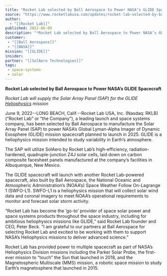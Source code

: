 ```yaml
---
title: "Rocket Lab selected by Ball Aerospace to Power NASA’s GLIDE Spacecraft "
source: "https://www.rocketlabusa.com/updates/rocket-lab-selected-by-ball-aerospace-to-power-nasas-glide-spacecraft-2/"
author:
  - "[[Rocket Lab]]"
published: 2022-06-09
description: "*Rocket Lab selected by Ball Aerospace to Power NASA’s GLIDE Spacecraft*"
customer: 
 - "[[Ball Aerospace]]"
 - "[[NASA]]"
mission: "[[GLIDE]]"
insider:
partner: "[[SolAero Technologies]]"
tags:
 - space-systems
 - solar
---
```

**Rocket Lab selected by Ball Aerospace to Power NASA’s GLIDE Spacecraft**

*Rocket Lab will supply the Solar Array Panel (SAP) for the GLIDE [Heliophysics](https://science.gsfc.nasa.gov/670/aboutheliophysics.html) mission*

June 9, 2022--LONG BEACH, Calif.\--Rocket Lab USA, Inc. (Nasdaq: RKLB) (“Rocket Lab” or “the Company”), a leading launch and space systems company, has been selected by Ball Aerospace to manufacture the Solar Array Panel (SAP) to power NASA’s Global Lyman-Alpha Imager of Dynamic Exosphere (GLIDE) mission spacecraft planned to launch in 2025. GLIDE is a heliophysics mission intended to study variability in Earth’s atmosphere.

The SAP will utilize SolAero by Rocket Lab’s high-efficiency, radiation-hardened, quadruple-junction Z4J solar cells, laid down on carbon composite facesheet panels manufactured at the company’s facilities in Albuquerque, New Mexico.

The GLIDE spacecraft will launch with another Rocket Lab-powered spacecraft, also built by Ball Aerospace, the National Oceanic and Atmospheric Administration’s (NOAA’s) Space Weather Follow On-Lagrange 1 (SWFO-L1). SWFO-L1 is a heliophysics mission that will collect solar wind data and coronal imagery to meet NOAA’s operational requirements to monitor and forecast solar storm activity.

“Rocket Lab has become the ‘go-to’ provider of space solar power and space systems products throughout the space industry, including for ambitious heliophysics missions like GLIDE,” said Rocket Lab founder and CEO, Peter Beck. “I am grateful to our partners at Ball Aerospace for selecting Rocket Lab and excited to be working with them to support NASA’s Heliophysics missions to deliver advanced science.”

Rocket Lab has provided power to multiple spacecraft as part of NASA’s Heliophysics Division missions including the Parker Solar Probe, the first-ever mission to “touch” the Sun that launched in 2018, and the Magnetospheric Multiscale (MMS) mission, a robotic space mission to study Earth’s magnetosphere that launched in 2015.


